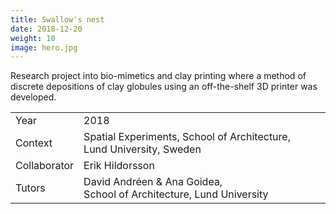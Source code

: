 ```yaml
---
title: Swallow's nest
date: 2018-12-20
weight: 10
image: hero.jpg
---
```


Research project into bio-mimetics and clay printing where a method of discrete
depositions of clay globules using an off-the-shelf 3D printer was developed.

<!-- excerptEnd -->

|              |                                                                      |
| ------------ | -------------------------------------------------------------------- |
| Year         | 2018                                                                 |
| Context      | Spatial Experiments, School of Architecture, Lund University, Sweden |
| Collaborator | Erik Hildorsson                                                      |
| Tutors       | David Andréen & Ana Goidea, School of Architecture, Lund University  |

